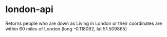 # london-api

Returns people who are down as Living in London or their coordinates are within 60 miles of London (long -0.118092, lat 51.509865)
